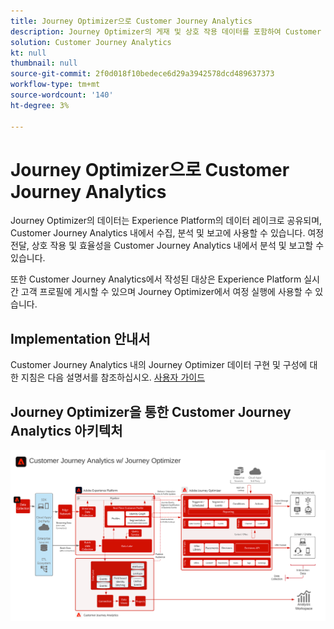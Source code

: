 ```yaml
---
title: Journey Optimizer으로 Customer Journey Analytics
description: Journey Optimizer의 게재 및 상호 작용 데이터를 포함하여 Customer Journey Analytics에서 고객 여정 전반에서 데이터 및 고객 행동을 통합하고 분석합니다.
solution: Customer Journey Analytics
kt: null
thumbnail: null
source-git-commit: 2f0d018f10bedece6d29a3942578dcd489637373
workflow-type: tm+mt
source-wordcount: '140'
ht-degree: 3%

---
```


# Journey Optimizer으로 Customer Journey Analytics

Journey Optimizer의 데이터는 Experience Platform의 데이터 레이크로 공유되며, Customer Journey Analytics 내에서 수집, 분석 및 보고에 사용할 수 있습니다. 여정 전달, 상호 작용 및 효율성을 Customer Journey Analytics 내에서 분석 및 보고할 수 있습니다.

또한 Customer Journey Analytics에서 작성된 대상은 Experience Platform 실시간 고객 프로필에 게시할 수 있으며 Journey Optimizer에서 여정 실행에 사용할 수 있습니다.

## Implementation 안내서

Customer Journey Analytics 내의 Journey Optimizer 데이터 구현 및 구성에 대한 지침은 다음 설명서를 참조하십시오. [사용자 가이드](https://experienceleague.adobe.com/docs/journey-optimizer/using/reporting/reports/sharing-overview.html)

## Journey Optimizer을 통한 Customer Journey Analytics 아키텍처

![아키텍처 다이어그램](assets/CJA_AJO.svg)

